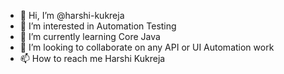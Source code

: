 - 👋 Hi, I’m @harshi-kukreja
- 👀 I’m interested in Automation Testing
- 🌱 I’m currently learning Core Java
- 💞️ I’m looking to collaborate on any API or UI Automation work
- 📫 How to reach me Harshi Kukreja

<!---
harshi-kukreja/harshi-kukreja is a ✨ special ✨ repository because its `README.md` (this file) appears on your GitHub profile.
You can click the Preview link to take a look at your changes.
--->
